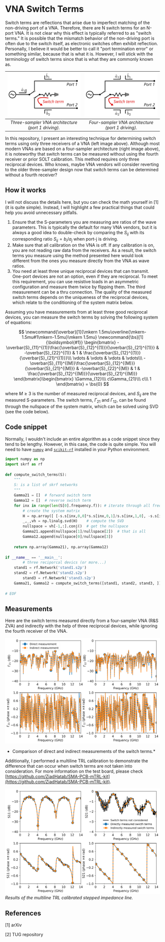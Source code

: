 # VNA Switch Terms

Switch terms are reflections that arise due to imperfect matching of the non-driving port of a VNA. Therefore, there are N switch terms for an N-port VNA. It is not clear why this effect is typically referred to as "switch terms." It is possible that the mismatch behavior of the non-driving port is often due to the switch itself, as electronic switches often exhibit reflection. Personally, I believe it would be better to call it "port termination error" or something similar, because that is what it is. However, I will stick with the terminology of switch terms since that is what they are commonly known as.

!['a'](./images/switch_term_three_sampler_vna.png) | !['b'](./images/switch_term_four_sampler_vna.png)
:--: | :--:
*Three-sampler VNA architecture (port 1 driving).* |*Four-sampler VNA architecture (port 1 driving).*

In this repository, I present an interesting technique for determining switch terms using only three receivers of a VNA (left image above). Although most modern VNAs are based on a four-sampler architecture (right image above), it is noteworthy that switch terms can be measured without using the fourth receiver or prior SOLT calibration. This method requires only three reciprocal devices. Who knows, maybe VNA vendors will consider reverting to the older three-sampler design now that switch terms can be determined without a fourth receiver?

## How it works

I will not discuss the details here, but you can check the math yourself in [1] (it is quite simple). Instead, I will highlight a few practical things that could help you avoid unnecessary pitfalls.

1. Ensure that the S-parameters you are measuring are ratios of the wave parameters. This is typically the default for many VNA vendors, but it is always a good idea to double-check by comparing the $S_{ij}$ with its corresponding ratio $S_{ij} = b_i/a_j$ when port-j is driving.
2. Make sure that all calibration on the VNA is off. If any calibration is on, you are not reading raw data from the receivers. As a result, the switch terms you measure using the method presented here would look different from the ones you measure directly from the VNA as wave ratios.
3. You need at least three unique reciprocal devices that can transmit. One-port devices are not an option, even if they are reciprocal. To meet this requirement, you can use resistive loads in an asymmetric configuration and measure them twice by flipping them. The third measurement can be a thru connection. The quality of the measured switch terms depends on the uniqueness of the reciprocal devices, which relate to the conditioning of the system matrix below.

Assuming you have measurements from at least three good reciprocal devices, you can measure the switch terms by solving the following system of equations:

$$
\newcommand{\overbar}[1]{\mkern 1.5mu\overline{\mkern-1.5mu#1\mkern-1.5mu}\mkern 1.5mu}
\newcommand{\bs}[1]{\boldsymbol{#1}}
	\begin{bmatrix}
		-\overbar{S}_{11}^{(1)}\frac{\overbar{S}_{12}^{(1)}}{\overbar{S}_{21}^{(1)}} & -\overbar{S}_{22}^{(1)} & 1 & \frac{\overbar{S}_{12}^{(1)}}{\overbar{S}_{21}^{(1)}}\\\
		\vdots & \vdots & \vdots & \vdots\\\
		-\overbar{S}_{11}^{(M)}\frac{\overbar{S}_{12}^{(M)}}{\overbar{S}_{21}^{(M)}} & -\overbar{S}_{22}^{(M)} & 1 & \frac{\overbar{S}_{12}^{(M)}}{\overbar{S}_{21}^{(M)}}
	\end{bmatrix}\begin{bmatrix}
	\Gamma_{12}\\\
	c\Gamma_{21}\\\
	c\\\
	1
	\end{bmatrix} = \bs{0}
$$

where $M\geq 3$ is the number of measured reciprocal devices, and $S_{ij}$ are the measured S-parameters. The switch terms, $\Gamma_{21}$ and $\Gamma_{12}$, can be found through the nullspace of the system matrix, which can be solved using SVD (see the code below).

## Code snippet

Normally, I wouldn't include an entire algorithm as a code snippet since they tend to be lengthy. However, in this case, the code is quite simple. You will need to have [`numpy`][numpy] and [`scikit-rf`][skrf] installed in your Python environment.

```python
import numpy as np
import skrf as rf

def compute_switch_terms(S):
    """
    S: is a list of skrf networks
    """
    Gamma21 = []  # forward switch term
    Gamma12 = []  # reverse switch term 
    for inx in range(len(S[0].frequency.f)): # iterate through all frequency points
        # create the system matrix
        H = np.array([ [-s.s[inx,0,0]*s.s[inx,0,1]/s.s[inx,1,0], -s.s[inx,1,1], 1, s.s[inx,0,1]/s.s[inx,1,0]] for s in S ])
        _,_,vh = np.linalg.svd(H)    # compute the SVD
        nullspace = vh[-1,:].conj()  # get the nullspace        
        Gamma21.append(nullspace[1]/nullspace[2])  # that is all
        Gamma12.append(nullspace[0]/nullspace[3])

    return np.array(Gamma21), np.array(Gamma12)

if __name__ == '__main__':
		# three reciporcal devics (or more...)
    stand1 = rf.Network('stand1.s2p')
    stand2 = rf.Network('stand2.s2p')
		stand3 = rf.Network('stand3.s2p')
    Gamma21, Gamma12 = compute_switch_terms([stand1, stand2, stand3, ])

# EOF
```

## Measurements

Here are the switch terms measured directly from a four-sampler VNA (R&S ZVA) and indirectly with the help of three reciprocal devices, while ignoring the fourth receiver of the VNA.

![Comparison of direct and indirect measurements of the switch terms.](./images/switch_terms_comparison.png)
* Comparison of direct and indirect measurements of the switch terms.*

Additionally, I performed a multiline TRL calibration to demonstrate the difference that can occur when switch terms are not taken into consideration. For more information on the test board, please check [https://github.com/ZiadHatab/SMA-PCB-mTRL-kit](https://github.com/ZiadHatab/SMA-PCB-mTRL-kit).

![Results of the multiline TRL calibrated stepped impedance line.](./images/mTRL_calibrated_data.png)
*Results of the multiline TRL calibrated stepped impedance line.*

## References

[1] arXiv

[2] TUG repository

[numpy]: https://github.com/numpy/numpy
[skrf]: https://github.com/scikit-rf/scikit-rf